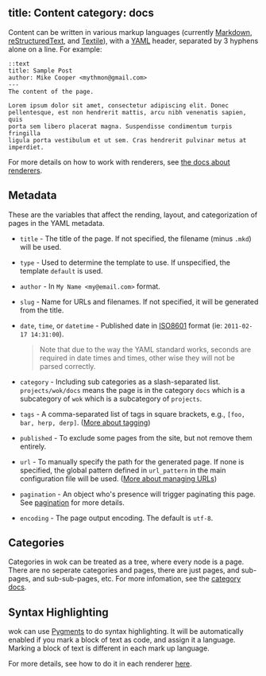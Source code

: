title: Content
category: docs
---
Content can be written in various markup languages (currently [Markdown][mkd],
[reStructuredText][rst], and [Textile][]), with a [YAML][yaml] header,
separated by 3 hyphens alone on a line. For example:

    ::text
    title: Sample Post
    author: Mike Cooper <mythmon@gmail.com>
    ---
    The content of the page.

    Lorem ipsum dolor sit amet, consectetur adipiscing elit. Donec
    pellentesque, est non hendrerit mattis, arcu nibh venenatis sapien, quis
    porta sem libero placerat magna. Suspendisse condimentum turpis fringilla
    ligula porta vestibulum et ut sem. Cras hendrerit pulvinar metus at
    imperdiet.

For more details on how to work with renderers, see [the docs about
renderers](/docs/renderers/).

[mkd]: http://daringfireball.net/projects/markdown/
[rst]: http://docutils.sourceforge.net/rst.html
[textile]: http://textile.sitemonks.com/
[yaml]: http://www.yaml.org/


Metadata
--------
These are the variables that affect the rending, layout, and categorization of
pages in the YAML metadata.

 -  `title` - The title of the page. If not specified, the filename (minus
    `.mkd`) will be used.
 -  `type` - Used to determine the template to use. If unspecified, the
    template `default` is used.
 -  `author` - In `My Name <my@email.com>` format.
 -  `slug` - Name for URLs and filenames. If not specified, it will be
    generated from the title.
 -  `date`, `time`, or `datetime` - Published date in [ISO8601][8601] format
    (ie: `2011-02-17 14:31:00`).

    > Note that due to the way the YAML standard works, seconds are required
    > in date times and times, other wise they will not be parsed correctly.

 -  `category` - Including sub categories as a slash-separated list.
    `projects/wok/docs` means the page is in the category `docs` which is a
    subcategory of `wok` which is a subcategory of
     `projects`.
 -  `tags` - A comma-separated list of tags in square brackets, e.g.,
    `[foo, bar, herp, derp]`. ([More about tagging][tagging])
 -  `published` - To exclude some pages from the site, but not remove them
    entirely.
 -  `url` - To manually specify the path for the generated page. If none is
    specified, the global pattern defined in `url_pattern` in the main
    configuration file will be used. ([More about managing URLs][URLs])
-   `pagination` - An object who's presence will trigger paginating this page.
    See [pagination][] for more details.
-   `encoding` - The page output encoding. The default is `utf-8`.

[8601]: http://en.wikipedia.org/wiki/ISO_8601
[URLs]: /docs/urls/
[tagging]: /docs/content/tagging/
[pagination]: /docs/pagination/

Categories
----------
Categories in wok can be treated as a tree, where every node is a page. There
are no seperate categories and pages, there are just pages, and sub-pages, and
sub-sub-pages, etc. For more infomation, see the [category
docs](/docs/content/categories/).

Syntax Highlighting
-------------------
wok can use [Pygments][pyg] to do syntax highlighting. It will be automatically
enabled if you mark a block of text as code, and assign it a language. Marking
a block of text is different in each mark up language.

For more details, see how to do it in each renderer
[here](/docs/renderers/#heading-syntax-highlighting).

[pyg]: http://pygments.org
